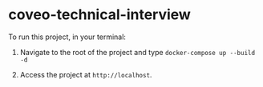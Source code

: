# coveo-technical-interview

To run this project, in your terminal:

1. Navigate to the root of the project and type `docker-compose up --build -d`

2. Access the project at `http://localhost`.